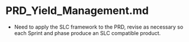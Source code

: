 # PRD_Yield_Management.md
- Need to apply the SLC framework to the PRD, revise as necessary so each Sprint and phase produce an SLC compatible product.

